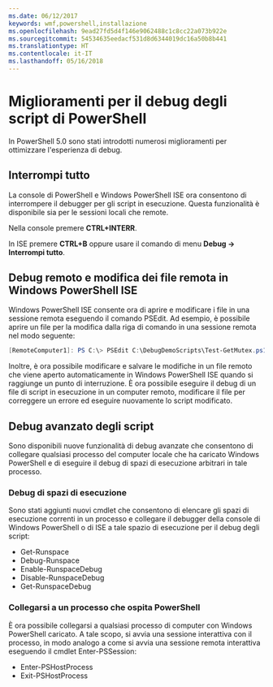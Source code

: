 ```yaml
---
ms.date: 06/12/2017
keywords: wmf,powershell,installazione
ms.openlocfilehash: 9ead27fd5d4f146e9062488c1c8cc22a073b922e
ms.sourcegitcommit: 54534635eedacf531d8d6344019dc16a50b8b441
ms.translationtype: HT
ms.contentlocale: it-IT
ms.lasthandoff: 05/16/2018
---
```

# <a name="improvements-in-powershell-script-debugging"></a>Miglioramenti per il debug degli script di PowerShell

In PowerShell 5.0 sono stati introdotti numerosi miglioramenti per ottimizzare l'esperienza di debug.

## <a name="break-all"></a>Interrompi tutto

La console di PowerShell e Windows PowerShell ISE ora consentono di interrompere il debugger per gli script in esecuzione. Questa funzionalità è disponibile sia per le sessioni locali che remote.

Nella console premere **CTRL+INTERR**.

In ISE premere **CTRL+B** oppure usare il comando di menu **Debug -> Interrompi tutto**.

## <a name="remote-debugging-and-remote-file-editing-in-windows-powershell-ise"></a>Debug remoto e modifica dei file remota in Windows PowerShell ISE

Windows PowerShell ISE consente ora di aprire e modificare i file in una sessione remota eseguendo il comando PSEdit.
Ad esempio, è possibile aprire un file per la modifica dalla riga di comando in una sessione remota nel modo seguente:

```powershell
[RemoteComputer1]: PS C:\> PSEdit C:\DebugDemoScripts\Test-GetMutex.ps1
```

Inoltre, è ora possibile modificare e salvare le modifiche in un file remoto che viene aperto automaticamente in Windows PowerShell ISE quando si raggiunge un punto di interruzione.
È ora possibile eseguire il debug di un file di script in esecuzione in un computer remoto, modificare il file per correggere un errore ed eseguire nuovamente lo script modificato.

## <a name="advanced-script-debugging"></a>Debug avanzato degli script

Sono disponibili nuove funzionalità di debug avanzate che consentono di collegare qualsiasi processo del computer locale che ha caricato Windows PowerShell e di eseguire il debug di spazi di esecuzione arbitrari in tale processo.

### <a name="runspace-debugging"></a>Debug di spazi di esecuzione

Sono stati aggiunti nuovi cmdlet che consentono di elencare gli spazi di esecuzione correnti in un processo e collegare il debugger della console di Windows PowerShell o di ISE a tale spazio di esecuzione per il debug degli script:

-   Get-Runspace
-   Debug-Runspace
-   Enable-RunspaceDebug
-   Disable-RunspaceDebug
-   Get-RunspaceDebug

### <a name="attach-to-process-hosting-powershell"></a>Collegarsi a un processo che ospita PowerShell

È ora possibile collegarsi a qualsiasi processo di computer con Windows PowerShell caricato. A tale scopo, si avvia una sessione interattiva con il processo, in modo analogo a come si avvia una sessione remota interattiva eseguendo il cmdlet Enter-PSSession:

-   Enter-PSHostProcess
-   Exit-PSHostProcess

